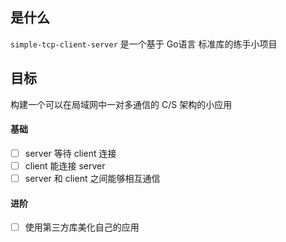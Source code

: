 ## 是什么
`simple-tcp-client-server` 是一个基于 Go语言 标准库的练手小项目

## 目标
构建一个可以在局域网中一对多通信的 C/S 架构的小应用

#### 基础
- [ ] server 等待 client 连接
- [ ] client 能连接 server
- [ ] server 和 client 之间能够相互通信

#### 进阶
- [ ] 使用第三方库美化自己的应用
